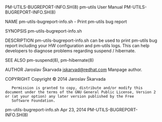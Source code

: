 PM-UTILS-BUGREPORT-INFO.SH(8)                                                                pm-utils User Manual                                                               PM-UTILS-BUGREPORT-INFO.SH(8)



NAME
       pm-utils-bugreport-info.sh - Print pm-utils bug report

SYNOPSIS
       pm-utils-bugreport-info.sh

DESCRIPTION
       pm-utils-bugreport-info.sh can be used to print pm-utils bug report including your HW configuration and pm-utils logs.  This can help developers to diagnose problems regarding suspend / hibernate.

SEE ALSO
       pm-suspend(8), pm-hibernate(8)

AUTHOR
       Jaroslav Škarvada <jskarvad@redhat.com>
           Manpage author.

COPYRIGHT
        Copyright © 2014 Jaroslav Škarvada

       Permission is granted to copy, distribute and/or modify this document under the terms of the GNU General Public License, Version 2 or (at your option) any later version published by the Free
       Software Foundation.



pm-utils-bugreport-info.sh                                                                       Apr 23, 2014                                                                   PM-UTILS-BUGREPORT-INFO.SH(8)
